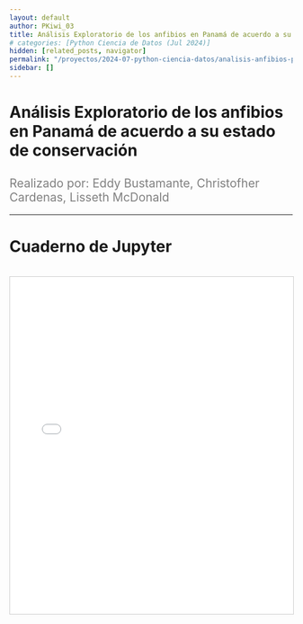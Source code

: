 ```yaml
---
layout: default
author: PKiwi_03
title: Análisis Exploratorio de los anfibios en Panamá de acuerdo a su estado de conservación
# categories: [Python Ciencia de Datos (Jul 2024)]
hidden: [related_posts, navigator]
permalink: "/proyectos/2024-07-python-ciencia-datos/analisis-anfibios-panama.html"
sidebar: []
---
```


# Análisis Exploratorio de los anfibios en Panamá de acuerdo a su estado de conservación

<h2 style="color: gray; font-weight: normal;">
Realizado por: Eddy Bustamante, Christofher Cardenas, Lisseth McDonald
</h2>

---
# Cuaderno de Jupyter

<br>

<iframe 
    src="/assets/html/2024-07-python/eddy_bustamante.html" 
    width="100%" 
    height="600" 
    style="border: 1px solid #ccc;"
></iframe>
